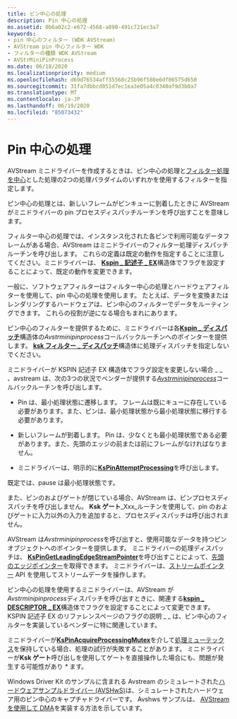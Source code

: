 ```yaml
---
title: ピン中心の処理
description: Pin 中心の処理
ms.assetid: 0b6a02c2-e672-4568-a890-491c721ec3a7
keywords:
- pin 中心のフィルター (WDK AVStream)
- AVStream pin 中心フィルター WDK
- フィルターの種類 WDK AVStream
- AVStrMiniPinProcess
ms.date: 06/18/2020
ms.localizationpriority: medium
ms.openlocfilehash: d69d76534aff35568c25b96f580e6df06575d650
ms.sourcegitcommit: 31fa7dbbcd051d7ec1ea3e05a4c0340af9d3b8a7
ms.translationtype: MT
ms.contentlocale: ja-JP
ms.lasthandoff: 06/19/2020
ms.locfileid: "85073432"
---
```

# <a name="pin-centric-processing"></a>Pin 中心の処理

AVStream ミニドライバーを作成するときは、ピン中心の処理と[フィルター処理を中心](filter-centric-processing.md)とした処理の2つの処理パラダイムのいずれかを使用するフィルターを指定します。

ピン中心の処理とは、新しいフレームがピンキューに到着したときに AVStream がミニドライバーの pin プロセスディスパッチルーチンを呼び出すことを意味します。

フィルター中心の処理では、インスタンス化された各ピンで利用可能なデータフレームがある場合、AVStream はミニドライバーのフィルター処理ディスパッチルーチンを呼び出します。 これらの定義は既定の動作を指定することに注意してください。ミニドライバーは、 [**Kspin \_ 記述子 \_ EX**](https://docs.microsoft.com/windows-hardware/drivers/ddi/ks/ns-ks-_kspin_descriptor_ex)構造体でフラグを設定することによって、既定の動作を変更できます。

一般に、ソフトウェアフィルターはフィルター中心の処理とハードウェアフィルターを使用して、pin 中心の処理を使用します。 たとえば、データを変換またはレンダリングするハードウェアは、ピン中心のフィルターでデータをルーティングできます。 これらの役割が逆になる場合もまれにあります。

ピン中心のフィルターを提供するために、ミニドライバーは各[**Kspin \_ ディスパッチ**](https://docs.microsoft.com/windows-hardware/drivers/ddi/ks/ns-ks-_kspin_dispatch)構造体の*Avstrminipinprocess*コールバックルーチンへのポインターを提供します。 [**ksk フィルター \_ ディスパッチ**](https://docs.microsoft.com/windows-hardware/drivers/ddi/ks/ns-ks-_ksfilter_dispatch)構造体に処理ディスパッチを指定しないでください。

ミニドライバーが KSPIN 記述子 EX 構造体でフラグ設定を変更しない場合 \_ \_ 、avstream は、次の3つの状況でベンダーが提供する[*Avstrminipinprocess*](https://docs.microsoft.com/windows-hardware/drivers/ddi/ks/nc-ks-pfnkspin)コールバックルーチンを呼び出します。

- Pin は、最小処理状態に遷移します。 フレームは既にキューに存在している必要があります。また、ピンは、最小処理状態から最小処理状態に移行する必要があります。

- 新しいフレームが到着します。 Pin は、少なくとも最小処理状態である必要があります。また、先頭のエッジの前または前にフレームがなければなりません。

- ミニドライバーは、明示的に[**KsPinAttemptProcessing**](https://docs.microsoft.com/windows-hardware/drivers/ddi/ks/nf-ks-kspinattemptprocessing)を呼び出します。

既定では、pause は最小処理状態です。

また、ピンのおよびゲートが閉じている場合、AVStream は、ピンプロセスディスパッチを呼び出しません。 **Ksk ゲート**_Xxx_ルーチンを使用して、pin のおよびゲートに入力以外の入力を追加すると、プロセスディスパッチは呼び出されません。

AVStream は*Avstrminipinprocess*を呼び出すと、使用可能なデータを持つピンオブジェクトへのポインターを提供します。 ミニドライバーの処理ディスパッチは、 [**KsPinGetLeadingEdgeStreamPointer**](https://docs.microsoft.com/windows-hardware/drivers/ddi/ks/nf-ks-kspingetleadingedgestreampointer)を呼び出すことによって、[先頭のエッジポインター](leading-and-trailing-edge-stream-pointers.md)を取得できます。 ミニドライバーは、[ストリームポインター](stream-pointers.md) API を使用してストリームデータを操作します。

ピン中心の処理を使用するミニドライバーは、AVStream が*Avstrminipinprocess*ディスパッチを呼び出すときに、関連する[**kspin \_ DESCRIPTOR \_ EX**](https://docs.microsoft.com/windows-hardware/drivers/ddi/ks/ns-ks-_kspin_descriptor_ex)構造体でフラグを設定することによって変更できます。 KSPIN 記述子 EX のリファレンスページのフラグの説明 \_ \_ は、ピン中心のフィルターを実装しているベンダーに特に関連しています。

ミニドライバーが[**KsPinAcquireProcessingMutex**](https://docs.microsoft.com/windows-hardware/drivers/ddi/ks/nf-ks-kspinacquireprocessingmutex)を介して[処理ミューテックス](processing-mutex-in-avstream.md)を保持している場合、処理の試行が失敗することがあります。 ミニドライバーが**Ksk ゲート**呼び出しを使用してゲートを直接操作した場合にも、問題が発生する可能性があり _\*_ ます。

Windows Driver Kit のサンプルに含まれる Avstream のシミュレートされた[ハードウェアサンプルドライバー (AVSHwS)](https://docs.microsoft.com/samples/microsoft/windows-driver-samples/avstream-simulated-hardware-sample-driver-avshws/)は、シミュレートされたハードウェア用のピン中心のキャプチャドライバーです。 Avshws サンプルは、 [AVStream を使用して DMA](avstream-dma-services.md)を実装する方法を示しています。
